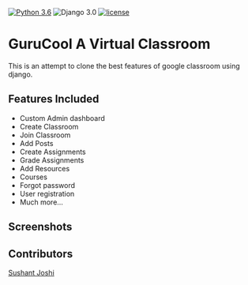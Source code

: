 [![Python 3.6](https://img.shields.io/badge/python-3.6-yellow.svg)](https://www.python.org/downloads/release/python-360/)
![Django 3.0](https://img.shields.io/badge/Django-3.0-green.svg)
[![license](https://img.shields.io/github/license/DAVFoundation/captain-n3m0.svg?style=flat-square)]()
# GuruCool A Virtual Classroom
This is an attempt to clone the best features of google classroom using django.



## Features Included 
- Custom Admin dashboard
- Create Classroom
- Join Classroom
- Add Posts 
- Create Assignments 
- Grade Assignments 
- Add Resources 
- Courses 
- Forgot password 
- User registration
- Much more...

## Screenshots

## Contributors 
<a href="https://github.com/joshi-sushant02">Sushant Joshi</a><br>

